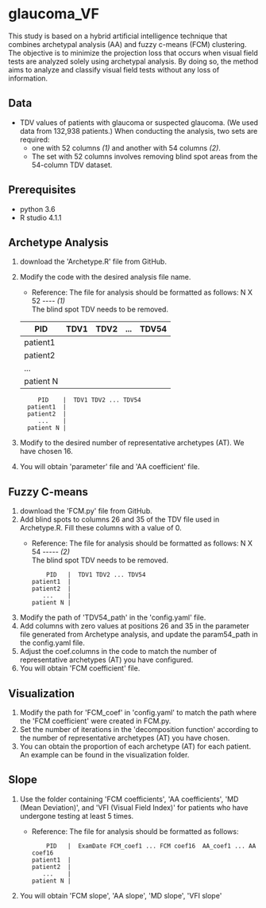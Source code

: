 # glaucoma_VF                                  
This study is based on a hybrid artificial intelligence technique that combines archetypal analysis (AA) and fuzzy c-means (FCM) clustering. The objective is to minimize the projection loss that occurs when visual field tests are analyzed solely using archetypal analysis. By doing so, the method aims to analyze and classify visual field tests without any loss of information.

## Data
* TDV values of patients with glaucoma or suspected glaucoma. (We used data from 132,938 patients.)
  When conducting the analysis, two sets are required:
  - one with 52 columns *(1)* and another with 54 columns *(2)*. 
  - The set with 52 columns involves removing blind spot areas from the 54-column TDV dataset. 
 
## Prerequisites
* python 3.6
* R studio 4.1.1

## Archetype Analysis
1. download the 'Archetype.R' file from GitHub.
2. Modify the code with the desired analysis file name.
   - Reference: The file for analysis should be formatted as follows: N X 52 ---- *(1)*  
     The blind spot TDV needs to be removed.

    |PID|TDV1|TDV2|...|TDV54|
    |------|---|---|---|---|
    |patient1| | | | |
    |patient2| | | | |
    |...| | | | |
    |patient N| | | | |
     
            PID    |  TDV1 TDV2 ... TDV54
         patient1  | 
         patient2  |
            ...    |
         patient N |
     
4. Modify to the desired number of representative archetypes (AT). We have chosen 16.
5. You will obtain 'parameter' file and 'AA coefficient' file.

## Fuzzy C-means
1. download the 'FCM.py' file from GitHub.
2. Add blind spots to columns 26 and 35 of the TDV file used in Archetype.R. 
   Fill these columns with a value of 0.
   - Reference: The file for analysis should be formatted as follows: N X 54 ----- *(2)*  
     The blind spot TDV needs to be removed.
     
             PID   |  TDV1 TDV2 ... TDV54
         patient1  | 
         patient2  |
            ...    |
         patient N |
     
3. Modify the path of 'TDV54_path' in the 'config.yaml' file.
4. Add columns with zero values at positions 26 and 35 in the parameter file generated from Archetype analysis, and update the param54_path in the config.yaml file.
5. Adjust the coef.columns in the code to match the number of representative archetypes (AT) you have configured.
6. You will obtain 'FCM coefficient' file.

## Visualization
1. Modify the path for 'FCM_coef' in 'config.yaml' to match the path where the 'FCM coefficient' were created in FCM.py.
2. Set the number of iterations in the 'decomposition function' according to the number of representative archetypes (AT) you have chosen.
3. You can obtain the proportion of each archetype (AT) for each patient. An example can be found in the visualization folder.

## Slope
1. Use the folder containing 'FCM coefficients', 'AA coefficients', 'MD (Mean Deviation)', and 'VFI (Visual Field Index)' for patients who have undergone testing at least 5 times.
   - Reference: The file for analysis should be formatted as follows:
     
             PID   |  ExamDate FCM_coef1 ... FCM coef16  AA_coef1 ... AA coef16
         patient1  | 
         patient2  |
            ...    |
         patient N |       
        

        
2. You will obtain 'FCM slope', 'AA slope', 'MD slope', 'VFI slope'
























